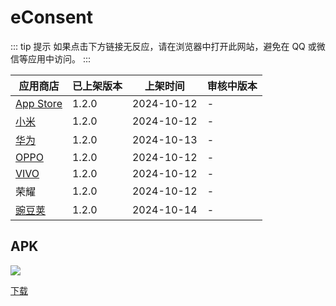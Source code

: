 # eConsent <Badge type="tip" text="1.2.0" />

::: tip 提示
如果点击下方链接无反应，请在浏览器中打开此网站，避免在 QQ 或微信等应用中访问。
:::

| 应用商店 | 已上架版本 | 上架时间 | 审核中版本 |
| --- | --- | --- | --- |
| [App Store](https://apps.apple.com/cn/app/clinflash-econsent/id6465209325) | 1.2.0 | 2024-10-12 | - |
| [小米](https://app.mi.com/details?id=com.clinflash.econsent) | 1.2.0 | 2024-10-12 | - |
| [华为](https://appgallery.huawei.com/app/C108502973) | 1.2.0 | 2024-10-13 | - |
| [OPPO](https://app.cdo.oppomobile.com/home/detail?app_id=31088119) | 1.2.0 | 2024-10-12 | - |
| [VIVO](https://h5coml.vivo.com.cn/h5coml/appdetail_h5/browser_v2/index.html?appId=3597424) | 1.2.0 | 2024-10-12 | - |
| 荣耀 | 1.2.0 | 2024-10-12 | - |
| [豌豆荚](https://www.wandoujia.com/apps/8426385) | 1.2.0 | 2024-10-14 | - |

## APK

![](https://api.qrserver.com/v1/create-qr-code/?data=https://ecoa-test.clinflash.net/dl/econsent-release.apk)

[下载](https://ecoa-test.clinflash.net/dl/econsent-release.apk)
